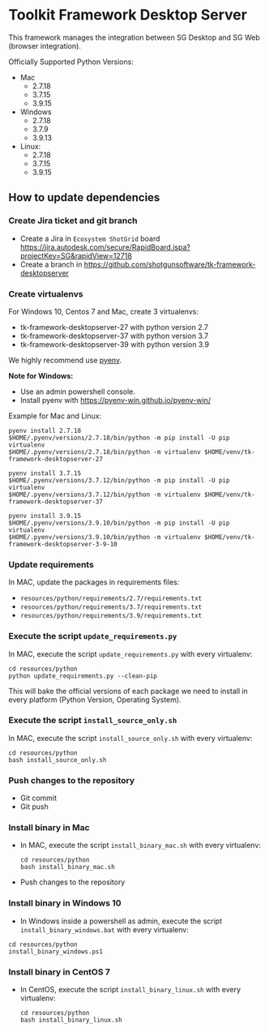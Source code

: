 # Toolkit Framework Desktop Server

This framework manages the integration between SG Desktop and SG Web 
(browser integration).

Officially Supported Python Versions:
- Mac 
  - 2.7.18
  - 3.7.15
  - 3.9.15
- Windows 
  - 2.7.18
  - 3.7.9
  - 3.9.13
- Linux: 
  - 2.7.18
  - 3.7.15
  - 3.9.15

## How to update dependencies

### Create Jira ticket and git branch

- Create a Jira in `Ecosystem ShotGrid` board https://jira.autodesk.com/secure/RapidBoard.jspa?projectKey=SG&rapidView=12718
- Create a branch in  https://github.com/shotgunsoftware/tk-framework-desktopserver

### Create virtualenvs

For Windows 10, Centos 7 and Mac, create 3 virtualenvs:
- tk-framework-desktopserver-27 with python version 2.7
- tk-framework-desktopserver-37 with python version 3.7
- tk-framework-desktopserver-39 with python version 3.9

We highly recommend use [pyenv](https://github.com/pyenv/pyenv).

**Note for Windows:** 
- Use an admin powershell console.
- Install pyenv with https://pyenv-win.github.io/pyenv-win/

Example for Mac and Linux:

```shell
pyenv install 2.7.18
$HOME/.pyenv/versions/2.7.18/bin/python -m pip install -U pip virtualenv
$HOME/.pyenv/versions/2.7.18/bin/python -m virtualenv $HOME/venv/tk-framework-desktopserver-27 
```

```shell
pyenv install 3.7.15
$HOME/.pyenv/versions/3.7.12/bin/python -m pip install -U pip virtualenv
$HOME/.pyenv/versions/3.7.12/bin/python -m virtualenv $HOME/venv/tk-framework-desktopserver-37 
```

```shell
pyenv install 3.9.15
$HOME/.pyenv/versions/3.9.10/bin/python -m pip install -U pip virtualenv
$HOME/.pyenv/versions/3.9.10/bin/python -m virtualenv $HOME/venv/tk-framework-desktopserver-3-9-10 
```
### Update requirements

In MAC, update the packages in requirements files:

- `resources/python/requirements/2.7/requirements.txt`
- `resources/python/requirements/3.7/requirements.txt`
- `resources/python/requirements/3.9/requirements.txt`

### Execute the script `update_requirements.py` 

In MAC, execute the script `update_requirements.py` with every virtualenv:

```shell
cd resources/python
python update_requirements.py --clean-pip
```

This will bake the official versions of each package we need to install in 
every platform (Python Version, Operating System).

### Execute the script `install_source_only.sh`

In MAC, execute the script `install_source_only.sh` with every virtualenv:

```shell
cd resources/python
bash install_source_only.sh
```

### Push changes to the repository

- Git commit
- Git push

### Install binary in Mac

- In MAC, execute the script `install_binary_mac.sh` with every virtualenv:
  ```shell
  cd resources/python
  bash install_binary_mac.sh
  ```

- Push changes to the repository

### Install binary in Windows 10

- In Windows inside a powershell as admin, execute the script `install_binary_windows.bat` with every virtualenv:

```shell
cd resources/python
install_binary_windows.ps1
```

### Install binary in CentOS 7

- In CentOS, execute the script `install_binary_linux.sh` with every virtualenv:
  ```shell
  cd resources/python
  bash install_binary_linux.sh
  ```